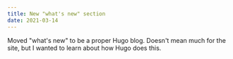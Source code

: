 ```yaml
---
title: New "what's new" section
date: 2021-03-14
---
```


Moved "what's new" to be a proper Hugo blog. Doesn't mean much for the site, but I wanted to learn about how Hugo does this.
<!--more-->